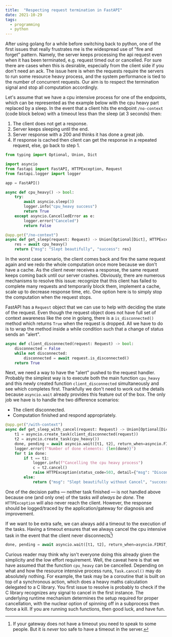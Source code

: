 ```yaml
---
title:  "Respecting request termination in FastAPI"
date: 2021-10-29
tags:
  - programming
  - python
---
```


After using golang for a while before switching back to python, one of the first issues that
really frustrates me is the widespread use of "fire and forget" pattern.  Namely, the server keeps
processing the api request even when it has been terminated, e.g. request timed out or cancelled.
For sure there are cases when this is desirable, especially from the client side if you don't need
an ack. The issue here is when the requests require the servers to run some resource heavy process,
and the system performance is tied to the number of concurrent requests.  Our aim is to respect the
termination signal and stop all computation accordingly.

Let's assume that we have a cpu intensive process for one of the endpoints, which can be represented
as the example below with the cpu heavy part replaced by a sleep.  In the event that a client hits the
endpoint `/no-context` (code block below) with a timeout less than the sleep (at 3 seconds) then:
1. The client does not get a response.
2. Server keeps sleeping until the end.
3. Server response with a 200 and thinks it has done a great job.
4. If response is cached then client can get the response in a repeated request, else, go back to step 1. 

```python
from typing import Optional, Union, Dict

import asyncio
from fastapi import FastAPI, HTTPException, Request
from fastapi.logger import logger

app = FastAPI()

async def cpu_heavy() -> bool:
    try:
        await asyncio.sleep(3)
        logger.info("cpu_heavy success")
        return True
    except asyncio.CancelledError as e:
        logger.error("Canceled")
        return False

@app.get("/no-context")
async def get_sleep(request: Request) -> Union[Optional[Dict], HTTPException]:
    res = await cpu_heavy()
    return {"msg": "Slept beautifully", "success": res}
```

In the worst case scenario, the client comes back and fire the same request again and we redo
the whole computation once more because we don't have a cache.  As the client never receives a response,
the same request keeps coming back until our server crashes.  Obviously, there are numerous mechanisms to
resolve this issue: recognize that this client has failed to complete many requests and temporarily
block them, implement a cache, scale up to decrease response time, etc. One option here is to simply
stop the computation when the request stops.

FastAPI has a `Request` object that we can use to help with deciding the state of the request.  Even
though the request object does not have full set of context awareness like the one in golang, there is a
`is_disconnected()` method which returns `True` when the request is dropped.  All we have to do is to
wrap the method inside a while condition such that a change of status sends an "alert".

```python
async def client_disconnected(request: Request) -> bool:
    disconnected = False
    while not disconnected:
        disconnected = await request.is_disconnected()
    return True
```

Next, we need a way to have the "alert" pushed to the request handler.  Probably the simplest way is to
execute both the main function `cpu_heavy` and this newly created function `client_disconnected` simultaneously
and see which completes first.  Thankfully we don't need to work out the details because `asyncio.wait`
already provides this feature out of the box.  The only job we have is to handle the two difference scenarios:
* The client disconnected.
* Computation finished and respond appropriately.

```python
@app.get("/with-context")
async def get_sleep_with_cancel(request: Request) -> Union[Optional[Dict], HTTPException]:
    t1 = asyncio.create_task(client_disconnected(request))
    t2 = asyncio.create_task(cpu_heavy())
    done, pending = await asyncio.wait([t1, t2], return_when=asyncio.FIRST_COMPLETED)
    logger.error(f"Number of done elements: {len(done)}")
    for t in done:
        if t == t1:
            logger.info(f"Cancelling the cpu heavy process")
            c = t2.cancel()
            raise HTTPException(status_code=503, detail={"msg": "Disconnected so you won't see this", "cancelled": c})
        else:
            return {"msg": "Slept beautifully without Cancel", "success": t2.result()}
```

One of the decision paths &mdash; neither task finished &mdash; is not handled above because one (and only one)
of the tasks *will always be done*.  The `HTTPException` will also never reach the client. However,
the response should be logged/traced by the application/gateway for diagnosis and improvement.

If we want to be extra safe, we can always add a timeout to the execution of the tasks. Having a timeout
ensures that we always cancel the cpu intensive task in the event that the client
never disconnects[^1]!

```python
done, pending = await asyncio.wait([t1, t2], return_when=asyncio.FIRST_COMPLETED, timeout=10000)
```

Curious reader may think why isn't everyone doing this already given the simplicity and the low effort
requirement.  Well, the caveat here is that we have assumed that the function `cpu_heavy`
can be cancelled. Depending on what and how the resource intensive process runs, `Task.cancel()` may do
absolutely nothing.  For example, the task may be a coroutine that is built on top of a synchronous action,
which does a heavy maths calculation delegated to a C library.  You first issue to resolve is probably to check
if the C library recognizes any signal to cancel in the first instance.  The underlying runtime mechanism
determines the setup required for proper cancellation, with the nuclear option of spinning off in a
subprocess then force a kill.  If you are running such functions, then good luck, and have fun.


[^1]: If your gateway does not have a timeout you need to speak to some people.  But it is *never* too safe to have a timeout in the server.
